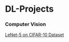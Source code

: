 # DL-Projects

### Computer Vision

[LeNet-5 on CIFAR-10 Dataset](https://github.com/ArunPalaniappan/DL-Projects/tree/main/CV/LeNet-5)
